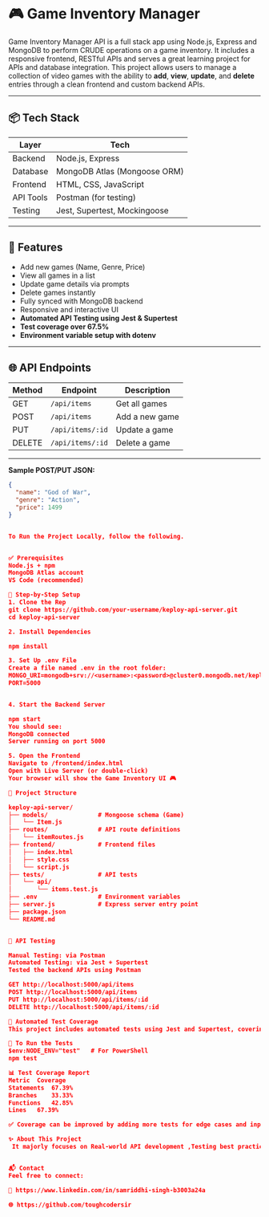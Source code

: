 # 🎮 Game Inventory Manager

Game Inventory Manager API is a full stack app using Node.js, Express and MongoDB to perform CRUDE operations on a game inventory. It includes a responsive frontend, RESTful APIs and serves a great learning project for APIs and database integration. This project allows users to manage a collection of video games with the ability to **add**, **view**, **update**, and **delete** entries through a clean frontend and custom backend APIs.

---

## 📦 Tech Stack

| Layer     | Tech                             |
|-----------|----------------------------------|
| Backend   | Node.js, Express                 |
| Database  | MongoDB Atlas (Mongoose ORM)     |
| Frontend  | HTML, CSS, JavaScript            |
| API Tools | Postman (for testing)            |
| Testing   | Jest, Supertest, Mockingoose     |

---

## 🚀 Features

- Add new games (Name, Genre, Price)
- View all games in a list
- Update game details via prompts
- Delete games instantly
- Fully synced with MongoDB backend
- Responsive and interactive UI
- **Automated API Testing using Jest & Supertest**
- **Test coverage over 67.5%**
- **Environment variable setup with dotenv**

---

## 🌐 API Endpoints

| Method | Endpoint             | Description          |
|--------|----------------------|----------------------|
| GET    | `/api/items`         | Get all games        |
| POST   | `/api/items`         | Add a new game       |
| PUT    | `/api/items/:id`     | Update a game        |
| DELETE | `/api/items/:id`     | Delete a game        |

---

**Sample POST/PUT JSON:**

```json
{
  "name": "God of War",
  "genre": "Action",
  "price": 1499
}


To Run the Project Locally, follow the following.


✅ Prerequisites
Node.js + npm
MongoDB Atlas account
VS Code (recommended)

🔧 Step-by-Step Setup
1. Clone the Rep
git clone https://github.com/your-username/keploy-api-server.git
cd keploy-api-server

2. Install Dependencies

npm install

3. Set Up .env File
Create a file named .env in the root folder:
MONGO_URI=mongodb+srv://<username>:<password>@cluster0.mongodb.net/keployDB?retryWrites=true&w=majority
PORT=5000


4. Start the Backend Server

npm start
You should see:
MongoDB connected
Server running on port 5000

5. Open the Frontend
Navigate to /frontend/index.html
Open with Live Server (or double-click)
Your browser will show the Game Inventory UI 🎮

📁 Project Structure

keploy-api-server/
├── models/              # Mongoose schema (Game)
│   └── Item.js
├── routes/              # API route definitions
│   └── itemRoutes.js
├── frontend/            # Frontend files
│   ├── index.html
│   ├── style.css
│   └── script.js
├── tests/               # API tests
│   └── api/
│       └── items.test.js
├── .env                 # Environment variables
├── server.js            # Express server entry point
├── package.json
└── README.md


🧪 API Testing 

Manual Testing: via Postman
Automated Testing: via Jest + Supertest
Tested the backend APIs using Postman 

GET http://localhost:5000/api/items
POST http://localhost:5000/api/items
PUT http://localhost:5000/api/items/:id
DELETE http://localhost:5000/api/items/:id

🧪 Automated Test Coverage
This project includes automated tests using Jest and Supertest, covering all core API endpoints (GET, POST, PUT, DELETE) and interactions with MongoDB.

🧪 To Run the Tests
$env:NODE_ENV="test"   # For PowerShell
npm test

📊 Test Coverage Report
Metric	Coverage
Statements	67.39%
Branches	33.33%
Functions	42.85%
Lines	67.39%

✅ Coverage can be improved by adding more tests for edge cases and input validations, which can exceed upto 90% as well.

✨ About This Project
 It majorly focuses on Real-world API development ,Testing best practices,Frontend + backend integration and High-quality documentation.


📬 Contact
Feel free to connect:

💼 https://www.linkedin.com/in/samriddhi-singh-b3003a24a

🌐 https://github.com/toughcodersir


